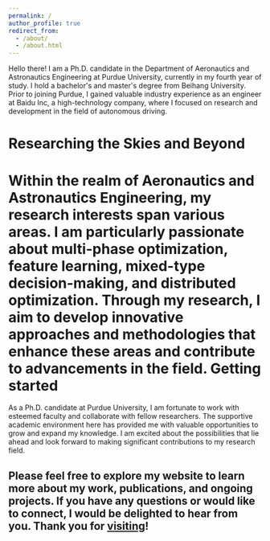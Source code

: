 ```yaml
---
permalink: /
author_profile: true
redirect_from: 
  - /about/
  - /about.html
---
```

Hello there! I am a Ph.D. candidate in the Department of Aeronautics and Astronautics Engineering at Purdue University, currently in my fourth year of study. I hold a bachelor's and master's degree from Beihang University. Prior to joining Purdue, I gained valuable industry experience as an engineer at Baidu Inc, a high-technology company, where I focused on research and development in the field of autonomous driving.

Researching the Skies and Beyond
======
Within the realm of Aeronautics and Astronautics Engineering, my research interests span various areas. I am particularly passionate about multi-phase optimization, feature learning, mixed-type decision-making, and distributed optimization. Through my research, I aim to develop innovative approaches and methodologies that enhance these areas and contribute to advancements in the field.
Getting started
======
As a Ph.D. candidate at Purdue University, I am fortunate to work with esteemed faculty and collaborate with fellow researchers. The supportive academic environment here has provided me with valuable opportunities to grow and expand my knowledge. I am excited about the possibilities that lie ahead and look forward to making significant contributions to my research field.

Please feel free to explore my website to learn more about my work, publications, and ongoing projects. If you have any questions or would like to connect, I would be delighted to hear from you. Thank you for [visiting](https://academicpages.github.io/cv)!
------
